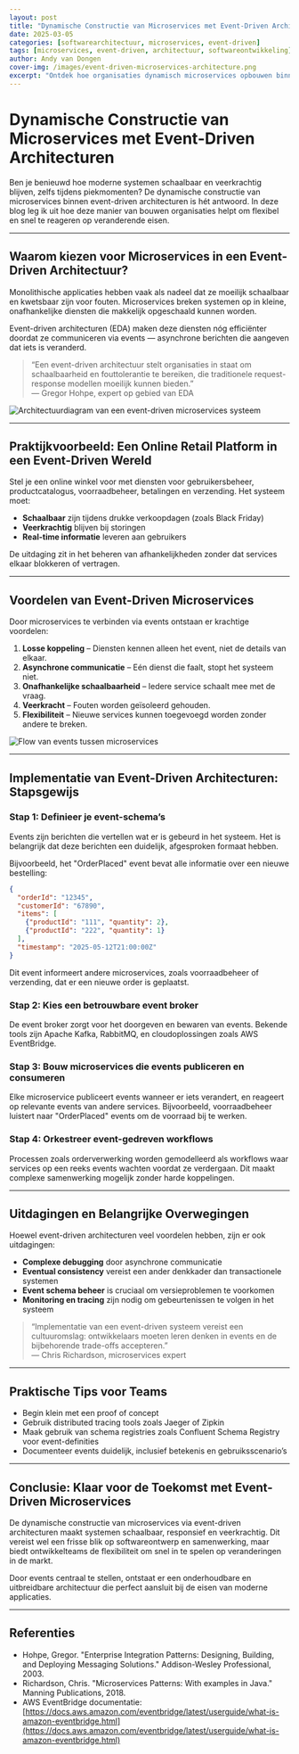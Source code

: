 ```yaml
---
layout: post
title: "Dynamische Constructie van Microservices met Event-Driven Architecturen"
date: 2025-03-05
categories: [softwarearchitectuur, microservices, event-driven]
tags: [microservices, event-driven, architectuur, softwareontwikkeling]
author: Andy van Dongen
cover-img: /images/event-driven-microservices-architecture.png
excerpt: "Ontdek hoe organisaties dynamisch microservices opbouwen binnen event-driven architecturen om schaalbaarheid, veerkracht en responsiviteit te verbeteren."
---
```


# Dynamische Constructie van Microservices met Event-Driven Architecturen

Ben je benieuwd hoe moderne systemen schaalbaar en veerkrachtig blijven, zelfs tijdens piekmomenten? De dynamische constructie van microservices binnen event-driven architecturen is hét antwoord. In deze blog leg ik uit hoe deze manier van bouwen organisaties helpt om flexibel en snel te reageren op veranderende eisen.

---

## Waarom kiezen voor Microservices in een Event-Driven Architectuur?

Monolithische applicaties hebben vaak als nadeel dat ze moeilijk schaalbaar en kwetsbaar zijn voor fouten. Microservices breken systemen op in kleine, onafhankelijke diensten die makkelijk opgeschaald kunnen worden. 

Event-driven architecturen (EDA) maken deze diensten nóg efficiënter doordat ze communiceren via events — asynchrone berichten die aangeven dat iets is veranderd.

> “Een event-driven architectuur stelt organisaties in staat om schaalbaarheid en fouttolerantie te bereiken, die traditionele request-response modellen moeilijk kunnen bieden.”  
> — Gregor Hohpe, expert op gebied van EDA

![Architectuurdiagram van een event-driven microservices systeem](/images/event-driven-microservices-architecture.png "Architectuurdiagram van een event-driven microservices systeem")

---

## Praktijkvoorbeeld: Een Online Retail Platform in een Event-Driven Wereld

Stel je een online winkel voor met diensten voor gebruikersbeheer, productcatalogus, voorraadbeheer, betalingen en verzending. Het systeem moet:

- **Schaalbaar** zijn tijdens drukke verkoopdagen (zoals Black Friday)  
- **Veerkrachtig** blijven bij storingen  
- **Real-time informatie** leveren aan gebruikers  

De uitdaging zit in het beheren van afhankelijkheden zonder dat services elkaar blokkeren of vertragen.

---

## Voordelen van Event-Driven Microservices

Door microservices te verbinden via events ontstaan er krachtige voordelen:

1. **Losse koppeling** – Diensten kennen alleen het event, niet de details van elkaar.  
2. **Asynchrone communicatie** – Eén dienst die faalt, stopt het systeem niet.  
3. **Onafhankelijke schaalbaarheid** – Iedere service schaalt mee met de vraag.  
4. **Veerkracht** – Fouten worden geïsoleerd gehouden.  
5. **Flexibiliteit** – Nieuwe services kunnen toegevoegd worden zonder andere te breken.  

![Flow van events tussen microservices](/images/microservices-event-flow.png "Flow van events tussen microservices")

---

## Implementatie van Event-Driven Architecturen: Stapsgewijs

### Stap 1: Definieer je event-schema’s

Events zijn berichten die vertellen wat er is gebeurd in het systeem. Het is belangrijk dat deze berichten een duidelijk, afgesproken formaat hebben.

Bijvoorbeeld, het "OrderPlaced" event bevat alle informatie over een nieuwe bestelling:

```json
{
  "orderId": "12345",
  "customerId": "67890",
  "items": [
    {"productId": "111", "quantity": 2},
    {"productId": "222", "quantity": 1}
  ],
  "timestamp": "2025-05-12T21:00:00Z"
}
```

Dit event informeert andere microservices, zoals voorraadbeheer of verzending, dat er een nieuwe order is geplaatst.

### Stap 2: Kies een betrouwbare event broker

De event broker zorgt voor het doorgeven en bewaren van events. Bekende tools zijn Apache Kafka, RabbitMQ, en cloudoplossingen zoals AWS EventBridge.

### Stap 3: Bouw microservices die events publiceren en consumeren

Elke microservice publiceert events wanneer er iets verandert, en reageert op relevante events van andere services. Bijvoorbeeld, voorraadbeheer luistert naar "OrderPlaced" events om de voorraad bij te werken.

### Stap 4: Orkestreer event-gedreven workflows

Processen zoals orderverwerking worden gemodelleerd als workflows waar services op een reeks events wachten voordat ze verdergaan. Dit maakt complexe samenwerking mogelijk zonder harde koppelingen.

---

## Uitdagingen en Belangrijke Overwegingen

Hoewel event-driven architecturen veel voordelen hebben, zijn er ook uitdagingen:

- **Complexe debugging** door asynchrone communicatie  
- **Eventual consistency** vereist een ander denkkader dan transactionele systemen  
- **Event schema beheer** is cruciaal om versieproblemen te voorkomen  
- **Monitoring en tracing** zijn nodig om gebeurtenissen te volgen in het systeem  

> “Implementatie van een event-driven systeem vereist een cultuuromslag: ontwikkelaars moeten leren denken in events en de bijbehorende trade-offs accepteren.”  
> — Chris Richardson, microservices expert

---

## Praktische Tips voor Teams

- Begin klein met een proof of concept  
- Gebruik distributed tracing tools zoals Jaeger of Zipkin  
- Maak gebruik van schema registries zoals Confluent Schema Registry voor event-definities  
- Documenteer events duidelijk, inclusief betekenis en gebruiksscenario’s  

---

## Conclusie: Klaar voor de Toekomst met Event-Driven Microservices

De dynamische constructie van microservices via event-driven architecturen maakt systemen schaalbaar, responsief en veerkrachtig. Dit vereist wel een frisse blik op softwareontwerp en samenwerking, maar biedt ontwikkelteams de flexibiliteit om snel in te spelen op veranderingen in de markt.

Door events centraal te stellen, ontstaat er een onderhoudbare en uitbreidbare architectuur die perfect aansluit bij de eisen van moderne applicaties.

---

## Referenties

- Hohpe, Gregor. "Enterprise Integration Patterns: Designing, Building, and Deploying Messaging Solutions." Addison-Wesley Professional, 2003.  
- Richardson, Chris. "Microservices Patterns: With examples in Java." Manning Publications, 2018.  
- AWS EventBridge documentatie: [https://docs.aws.amazon.com/eventbridge/latest/userguide/what-is-amazon-eventbridge.html](https://docs.aws.amazon.com/eventbridge/latest/userguide/what-is-amazon-eventbridge.html)